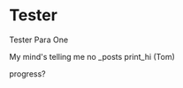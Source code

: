 Tester
======
<p>Tester Para One</p>
<body>My mind's telling me no</body>
_posts 
print_hi (Tom)
<p>progress?</p>
